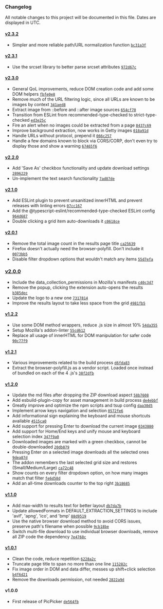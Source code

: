 ### Changelog

All notable changes to this project will be documented in this file. Dates are displayed in UTC.

#### [v2.3.2](https://github.com/flesler/picpicker/compare/v2.3.1...v2.3.2)

- Simpler and more reliable path/URL normalization function [`bc31a3f`](https://github.com/flesler/picpicker/commit/bc31a3fbed7692d06f6a94b18516f22a3a8b16f6)

#### [v2.3.1](https://github.com/flesler/picpicker/compare/v2.3.0...v2.3.1)

- Use the srcset library to better parse srcset attributes [`972d67c`](https://github.com/flesler/picpicker/commit/972d67cb13224a592fd5ef3824192c750072a976)

#### [v2.3.0](https://github.com/flesler/picpicker/compare/v2.2.0...v2.3.0)

- General QoL improvements, reduce DOM creation code and add some DOM helpers [`fbfe0e8`](https://github.com/flesler/picpicker/commit/fbfe0e8daaaa197950942a15e9529498ebb82483)
- Remove much of the URL filtering logic, since all URLs are known to be images by context [`341aed8`](https://github.com/flesler/picpicker/commit/341aed8543998ac8c983def4c3684b3666d39b64)
- Extract image from ::before and ::after image sources [`654cf70`](https://github.com/flesler/picpicker/commit/654cf70c6b3dac5d78e612e0146a7824345b3dbb)
- Transition from ESLint from recommended-type-checked to strict-type-checked [`ed3e25c`](https://github.com/flesler/picpicker/commit/ed3e25cb1e05cbec90fa4d90866a358e687b6b6f)
- Fire an alert when no images could be extracted from a page [`8437c69`](https://github.com/flesler/picpicker/commit/8437c69d27d521ac7ad6a194809e6037c1f86cc8)
- Improve background extraction, now works in Getty images [`018a91d`](https://github.com/flesler/picpicker/commit/018a91db01b3f108b1b1080e39a5f1577f61b913)
- Handle URLs without protocol, prepend it [`066c257`](https://github.com/flesler/picpicker/commit/066c257a64994e7646e2934d3469e7b921b10fad)
- Handle a few domains known to block via CORS/CORP, don't even try to display those and show a warning [`67465f6`](https://github.com/flesler/picpicker/commit/67465f6e12975a54df55e9880dec4872b3c7831b)

#### [v2.2.0](https://github.com/flesler/picpicker/compare/v2.1.0...v2.2.0)

- Add 'Save As' checkbox functionality and update download settings [`2896229`](https://github.com/flesler/picpicker/commit/28962296d101932e25f8442b22af5b95baae747d)
- Un-implement the text search functionality [`7ad87de`](https://github.com/flesler/picpicker/commit/7ad87decf82bdab909dafa7ab3a4c25ecc65bfe0)

#### [v2.1.0](https://github.com/flesler/picpicker/compare/v2.0.1...v2.1.0)

- Add ESLint plugin to prevent unsanitized innerHTML and prevent releases with linting errors [`07cc167`](https://github.com/flesler/picpicker/commit/07cc167cde6ddc52fb3a23e50fa121f92347476c)
- Add the @typescript-eslint/recommended-type-checked ESLint config [`964d687`](https://github.com/flesler/picpicker/commit/964d68786052956ead1cc73eeb4ff664e5864548)
- Double clicking a grid item auto-downloads it [`c0618ce`](https://github.com/flesler/picpicker/commit/c0618ce2e6ae9933611ce135dc450e03fdfddfd5)

#### [v2.0.1](https://github.com/flesler/picpicker/compare/v2.0.0...v2.0.1)

- Remove the total image count in the results page title [`ca25639`](https://github.com/flesler/picpicker/commit/ca25639b0d3b7ab3774d65aada1b90a86acfd441)
- Firefox doesn't actually need the browser-polyfill. Don't include it [`0073bb5`](https://github.com/flesler/picpicker/commit/0073bb514389adf63e78a2826ea8e51a5eee39fc)
- Disable filter dropdown options that wouldn't match any items [`55d7efa`](https://github.com/flesler/picpicker/commit/55d7efa613244c9ec50a4a5153ee559e15245d78)

### [v2.0.0](https://github.com/flesler/picpicker/compare/v1.2.2...v2.0.0)

- Include the data_collection_permissions in Mozilla's manifests [`c40c3d7`](https://github.com/flesler/picpicker/commit/c40c3d7f37dfa1146e66207bcd99b5b8efc307de)
- Remove the popup, clicking the extension auto-opens the results [`b385dec`](https://github.com/flesler/picpicker/commit/b385decf2381a4738176b436be66f7fe4c26f5c8)
- Update the logo to a new one [`7317814`](https://github.com/flesler/picpicker/commit/7317814f3f1120165dd526998fdad84b4df0ffb9)
- Improve the results layout to take less space from the grid [`4981fb5`](https://github.com/flesler/picpicker/commit/4981fb566f20f52f40112010c12a0b80cf5a6b84)

#### [v1.2.2](https://github.com/flesler/picpicker/compare/v1.2.1...v1.2.2)

- Use some DOM method wrappers, reduce .js size in almost 10% [`54da355`](https://github.com/flesler/picpicker/commit/54da355f0c29ce939ad6b286b5eb116ab1eab92d)
- Setup Mozilla's addon-linter [`55cd612`](https://github.com/flesler/picpicker/commit/55cd612a546a97775a0d36ae8d3a4182884051e6)
- Replace all usage of innerHTML for DOM manipulation for safer code [`90c77f9`](https://github.com/flesler/picpicker/commit/90c77f9f20de4d4bad47a0e096a8e3103128b9e5)

#### [v1.2.1](https://github.com/flesler/picpicker/compare/v1.2.0...v1.2.1)

- Various improvements related to the build process [`d6fda83`](https://github.com/flesler/picpicker/commit/d6fda83b8e79674a63343153a3baf502bb92450e)
- Extract the browser-polyfill.js as a vendor script. Loaded once instead of bundled on each of the 4 .js's [`38f2dfb`](https://github.com/flesler/picpicker/commit/38f2dfbf95f417cdf4bb63b9199ae7515feed97a)

#### [v1.2.0](https://github.com/flesler/picpicker/compare/v1.1.0...v1.2.0)

- Update the md files after dropping the ZIP download aspect [`58b7608`](https://github.com/flesler/picpicker/commit/58b76089b66f8b77b81293f425ff7c8ca5cf4c78)
- Add esbuild-plugin-copy for asset management in build process [`de4ebbf`](https://github.com/flesler/picpicker/commit/de4ebbfda273da4e77a8a69ec7cbdc906dae3d66)
- Greatly improve and optimize the npm scripts and tsup config [`daa30d5`](https://github.com/flesler/picpicker/commit/daa30d5e84b57eff5e303c7b4a0a36fbd48d3af5)
- Implement arrow keys navigation and selection [`0572fe6`](https://github.com/flesler/picpicker/commit/0572fe6e43a5d2cc08526f8b66e55010104c925d)
- Add informational sign explaining the keyboard and mouse shortcuts available [`4515ca0`](https://github.com/flesler/picpicker/commit/4515ca056a3689b72d7c4ef76f8bfd9f71f3edc6)
- Add support for pressing Enter to download the current image [`0343880`](https://github.com/flesler/picpicker/commit/0343880bbd1fda2d825b30805296aa8d67329755)
- Add support for Home/End keys and unify mouse and keyboard selection index [`347f9a0`](https://github.com/flesler/picpicker/commit/347f9a0e14f39af1b26d34da75cc16816661bf0c)
- Downloaded images are marked with a green checkbox, cannot be double-downloaded [`20db879`](https://github.com/flesler/picpicker/commit/20db879cc8a6abb9ff349caf85481aacec02fde5)
- Pressing Enter on a selected image downloads all the selected ones [`9dea87d`](https://github.com/flesler/picpicker/commit/9dea87d822ecb299c1008751193006407e889826)
- The addon remembers the last selected grid size and restores (Small/Medium/Large) [`ca72c48`](https://github.com/flesler/picpicker/commit/ca72c48c5be6b935be3b686ef1cfb618f2907ea2)
- Show counts on every filter dropdown option, on how many images match that filter [`fe6d58d`](https://github.com/flesler/picpicker/commit/fe6d58d0cf01e8367f40f147b8e652e963d718a8)
- Add an all-time downloads counter to the top right [`3b18685`](https://github.com/flesler/picpicker/commit/3b18685d04d2c3ce4444f08f0beab8eb14e5464e)

#### [v1.1.0](https://github.com/flesler/picpicker/compare/v1.0.1...v1.1.0)

- Add max-width to results text for better layout [`db7da7b`](https://github.com/flesler/picpicker/commit/db7da7bdbd81b4e79493d8f4d2863d455cc7d55d)
- Update allowedFormats in DEFAULT_EXTRACTION_SETTINGS to include 'avif', 'apng', 'ico', and 'bmp' [`88d9519`](https://github.com/flesler/picpicker/commit/88d951998a3d405f61fcafd5d67ff5666417c7dd)
- Use the native browser download method to avoid CORS issues, preserve path's filename when possible [`9cb18be`](https://github.com/flesler/picpicker/commit/9cb18be1cf4c27a98e24494bee98123473de706f)
- Switch multi-file download to use individual browser downloads, remove all ZIP code the dependency [`7e4768c`](https://github.com/flesler/picpicker/commit/7e4768c508393054a8a45d750caba57527a83b96)

#### [v1.0.1](https://github.com/flesler/picpicker/compare/v1.0.0...v1.0.1)

- Clean the code, reduce repetition [`6228a2c`](https://github.com/flesler/picpicker/commit/6228a2c04234659c957965861667541abbbd4223)
- Truncate page title to span no more than one line [`115282c`](https://github.com/flesler/picpicker/commit/115282c8bee8b5475223aaecd65c725870338c18)
- Fix image order in DOM and data differ, messes up shift+click selection [`b4f6d21`](https://github.com/flesler/picpicker/commit/b4f6d2111e88b5e446a23e34b3bbb964ed9a3261)
- Remove the downloads permission, not needed [`2822a9d`](https://github.com/flesler/picpicker/commit/2822a9dbfed8f838ed3ebe25b7aaaf7fba557ae8)

#### v1.0.0

- First release of PicPicker [`de564fb`](https://github.com/flesler/picpicker/commit/de564fb6566f3ae7530c47681d108277e136f256)
